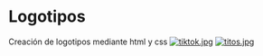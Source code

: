# Logotipos
Creación de logotipos mediante html y css
[![tiktok.jpg](https://i.postimg.cc/rpfwYVMb/tiktok.jpg)](https://postimg.cc/4KhGYTKb)
[![titos.jpg](https://i.postimg.cc/d1Dtbb00/titos.jpg)](https://postimg.cc/BL90DwHW)
